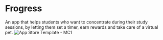 # Frogress

An app that helps students who want to concentrate during their study sessions, by letting them set a timer, earn rewards and take care of a virtual pet.
![App Store Template - MC1](https://github.com/JuliaVan28/The-Zooit/assets/49408479/37696425-40b3-4f92-b025-33ecfe28f23d)
